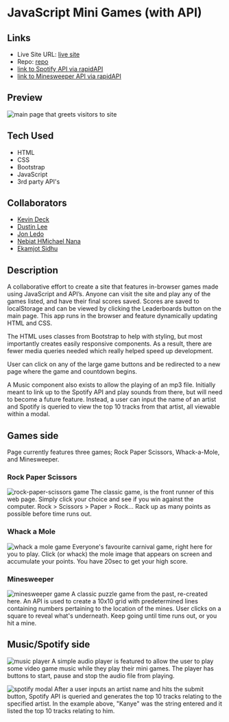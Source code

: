 # JavaScript Mini Games (with API)

## Links

- Live Site URL: [live site](https://jon-ledo.github.io/Collab-MiniGames-plusAPI/)
- Repo: [repo](https://github.com/Jon-Ledo/Collab-MiniGames-plusAPI)
- [link to Spotify API via rapidAPI](https://rapidapi.com/Glavier/api/spotify23/)
- [link to Minesweeper API via rapidAPI](https://rapidapi.com/anpham.aph/api/minesweeper1/)

## Preview

![main page that greets visitors to site](./Assets/images/minigames-page.JPG)

## Tech Used

- HTML
- CSS
- Bootstrap
- JavaScript
- 3rd party API's

## Collaborators

- [Kevin Deck](https://github.com/jungdeck)
- [Dustin Lee](https://github.com/DustinLee0)
- [Jon Ledo](https://github.com/Jon-Ledo)
- [Nebiat HMichael Nana](https://github.com/NebiatHNana)
- [Ekamjot Sidhu](https://github.com/EkamjotSidhu)

## Description

A collaborative effort to create a site that features in-browser games made using JavaScript and API’s. Anyone can visit the site and play any of the games listed, and have their final scores saved. Scores are saved to localStorage and can be viewed by clicking the Leaderboards button on the main page. This app runs in the browser and feature dynamically updating HTML and CSS.

The HTML uses classes from Bootstrap to help with styling, but most importantly creates easily responsive components. As a result, there are fewer media queries needed which really helped speed up development.

User can click on any of the large game buttons and be redirected to a new page where the game and countdown begins.

A Music component also exists to allow the playing of an mp3 file. Initially meant to link up to the Spotify API and play sounds from there, but will need to become a future feature. Instead, a user can input the name of an artist and Spotify is queried to view the top 10 tracks from that artist, all viewable within a modal.

## Games side

Page currently features three games; Rock Paper Scissors, Whack-a-Mole, and Minesweeper.

### Rock Paper Scissors

![rock-paper-scissors game](./Assets/images/rps-game.png)
The classic game, is the front runner of this web page. Simply click your choice and see if you win against the computer. Rock > Scissors > Paper > Rock... Rack up as many points as possible before time runs out.

### Whack a Mole

![whack a mole game](./Assets/images/mole-game.png)
Everyone's favourite carnival game, right here for you to play. Click (or whack) the mole image that appears on screen and accumulate your points. You have 20sec to get your high score.

### Minesweeper

![minesweeper game](./Assets/images/minesweeper-page.JPG)
A classic puzzle game from the past, re-created here. An API is used to create a 10x10 grid with predetermined lines containing numbers pertaining to the location of the mines. User clicks on a square to reveal what's underneath. Keep going until time runs out, or you hit a mine.

## Music/Spotify side

![music player](./Assets/images/audio-player.JPG)
A simple audio player is featured to allow the user to play some video game music while they play their mini games. The player has buttons to start, pause and stop the audio file from playing.

![spotify modal](./Assets/images/music-modal.JPG)
After a user inputs an artist name and hits the submit button, Spotify API is queried and generates the top 10 tracks relating to the specified artist. In the example above, "Kanye" was the string entered and it listed the top 10 tracks relating to him.

